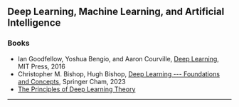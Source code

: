 ## Deep Learning, Machine Learning, and Artificial Intelligence

### Books
* Ian Goodfellow, Yoshua Bengio, and Aaron Courville, [Deep Learning](https://www.deeplearningbook.org/), MIT Press, 2016
* Christopher M. Bishop, Hugh Bishop, [Deep Learning --- Foundations and Concepts](https://link.springer.com/book/10.1007/978-3-031-45468-4), Springer Cham, 2023
* [The Principles of Deep Learning Theory](https://engineering.purdue.edu/DeepLearn/Resources/DeepLearningTheory.pdf)
***
